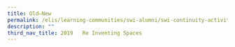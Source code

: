 ```yaml
---
title: Old–New
permalink: /elis/learning-communities/swi-alumni/swi-continuity-activities/re-inventing-spaces/old-new/
description: ""
third_nav_title: 2019   Re Inventing Spaces
---
```

